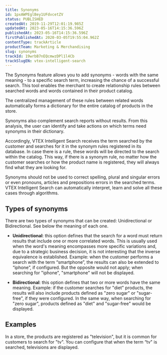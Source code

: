 ```yaml
---
title: Synonyms
id: 1pxAWPEglBey1UFdvcetZV
status: PUBLISHED
createdAt: 2019-11-29T12:01:19.985Z
updatedAt: 2023-05-16T14:15:36.596Z
publishedAt: 2023-05-16T14:15:36.596Z
firstPublishedAt: 2020-03-05T19:55:04.962Z
contentType: trackArticle
productTeam: Marketing & Merchandising
slug: synonyms
trackId: 19wrbB7nEQcmwzDPl1l4Cb
trackSlugEN: vtex-intelligent-search
---
```


The Synonyms feature allows you to add synonyms - words with the same meaning - to a specific search term, increasing the chance of a successful search. This tool enables the merchant to create relationship rules between searched words and words contained in their product catalog.

The centralized management of these rules between related words automatically forms a dictionary for the entire catalog of products in the store.

Synonyms also complement search reports without results. From this analysis, the user can identify and take actions on which terms need synonyms in their dictionary.

Accordingly, VTEX Intelligent Search receives the term searched by the customer and searches for it in the synonym rules registered in its database. In case there is a rule, these words will be directed to the search within the catalog.
This way, if there is a synonym rule, no matter how the customer searches or how the product name is registered, they will always find what they are looking for.

<div class = "alert alert-warning">
Synonyms should not be used to correct spelling, plural and singular errors or even pronouns, articles and prepositions errors in the searched terms. VTEX Intelligent Search can automatically interpret, learn and solve all these cases through algorithms.
</div>

## Types of synonyms

There are two types of synonyms that can be created: Unidirectional or Bidirectional. See below the meaning of each one.

- **Unidirectional**: this option defines that the search for a word must return results that include one or more correlated words. This is usually used when the word's meaning encompasses more specific variations and, due to a strategic business decision, it is not interesting that the inverse equivalence is established.
    Example: when the customer performs a search with the term “smartphone”, the results can also be extended to “iphone”, if configured. But the opposite would not apply; when searching for "iphone", "smartphone" will not be displayed.

- **Bidirectional**: this option defines that two or more words have the same meaning.
    Example: if the customer searches for "diet" products, the results will also include products defined as "zero sugar" or "sugar-free", if they were configured. In the same way, when searching for "zero sugar", products defined as "diet" and "sugar-free" would be displayed.

## Examples

In a store, the products are registered as "television", but it is common for customers to search for "tv". You can configure that when the term “tv" is searched, televisions are displayed.

